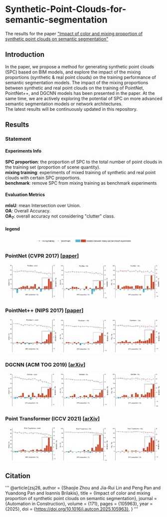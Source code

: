# Synthetic-Point-Clouds-for-semantic-segmentation
The results for the paper ["Impact of color and mixing proportion of synthetic point clouds on semantic segmentation"](https://doi.org/10.1016/j.autcon.2025.105963)

## Introduction
In the paper, we propose a method for generating synthetic point clouds (SPC) based on BIM models, and explore the 
impact of the mixing proportions (synthetic & real point clouds) on the training performance of semantic segmentation 
models. The impact of the mixing proportions between synthetic and real point clouds on the training of PointNet, 
PointNet++, and DGCNN models has been presented in the paper. At the same time, we are actively exploring the potential 
of SPC on more advanced semantic segmentation models or network architectures.  
The latest results will be continuously updated in this repository. 

## Results
### Statement  
#### Experiments Info
**SPC proportion**: the proportion of SPC to the total number of point clouds in the training 
set (proportion of scene quantity).  
**mixing training**: experiments of mixed training of synthetic and real point clouds with certain SPC proportions.  
**benchmark**: remove SPC from mixing training as benchmark experiments

#### Evaluation Metrics  
**mIoU**: mean Intersection over Union.  
**OA**: Overall Accuracy.  
**OA<sub>7</sub>**: overall accuracy not considering "clutter" class.

#### legend
<div align="center">
  <img src="Results/Legend.jpg" alt="DGCNN_mIoU" width="60%">
</div>

### PointNet (CVPR 2017) [[paper](https://web.stanford.edu/~rqi/pointnet/)]
<div style="text-align: center;">
  <img src="Results/PointNet/mIoU.jpg" alt="PointNet_mIoU" width="32%">
  <img src="Results/PointNet/OA.jpg" alt="PointNet_OA" width="32%">
  <img src="Results/PointNet/OA7.jpg" alt="PointNet_OA7" width="32%">
</div>

### PointNet++ (NIPS 2017) [[paper](https://web.stanford.edu/~rqi/pointnet2/)]
<div style="text-align: center;">
  <img src="Results/PointNet2/mIoU.jpg" alt="PointNet++_mIoU" width="32%">
  <img src="Results/PointNet2/OA.jpg" alt="PointNet++_OA" width="32%">
  <img src="Results/PointNet2/OA7.jpg" alt="PointNet++_OA7" width="32%">
</div>

### DGCNN (ACM TOG 2019) [[arXiv](https://arxiv.org/pdf/1801.07829)]
<div style="text-align: center;">
  <img src="Results/DGCNN/mIoU.jpg" alt="DGCNN_mIoU" width="32%">
  <img src="Results/DGCNN/OA.jpg" alt="DGCNN_OA" width="32%">
  <img src="Results/DGCNN/OA7.jpg" alt="DGCNN_OA7" width="32%">
</div>

### Point Transformer (ICCV 2021) [[arXiv](https://arxiv.org/abs/2012.09164)]
<div style="text-align: center;">
  <img src="Results/PTv1/mIoU.jpg" alt="PTv1_mIoU" width="32%">
  <img src="Results/PTv1/OA.jpg" alt="PTv1_OA" width="32%">
  <img src="Results/PTv1/OA7.jpg" alt="PTv1_OA7" width="32%">
</div>

## Citation
'''
@article{zsj26,
	author = {Shaojie Zhou and Jia-Rui Lin and Peng Pan and Yuandong Pan and Ioannis Brilakis},
	title = {Impact of color and mixing proportion of synthetic point clouds on semantic segmentation},
	journal = {Automation in Construction},
	volume = {171},
	pages = {105963},
	year = {2025},
	doi = {https://doi.org/10.1016/j.autcon.2025.105963},
}
'''
